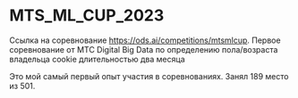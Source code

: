 # MTS_ML_CUP_2023

Ссылка на соревнование https://ods.ai/competitions/mtsmlcup.
Первое соревнование от МТС Digital Big Data по определению пола/возраста владельца cookie длительностью два месяца

Это мой самый первый опыт участия в соревнованиях. Занял 189 место из 501.  
